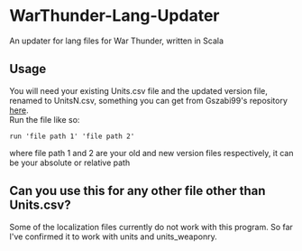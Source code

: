 # WarThunder-Lang-Updater
An updater for lang files for War Thunder, written in Scala

## Usage

You will need your existing Units.csv file and the updated version file, renamed to UnitsN.csv, something you can get from Gszabi99's repository [here](https://github.com/gszabi99/War-Thunder-Datamine).
<br>
Run the file like so: 
```
run 'file path 1' 'file path 2'
```
where file path 1 and 2 are your old and new version files respectively, it can be your absolute or relative path

## Can you use this for any other file other than Units.csv?
Some of the localization files currently do not work with this program. So far I've confirmed it to work with units and units_weaponry.
